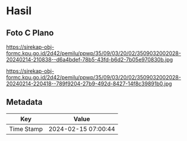 # Hasil

## Foto C Plano

https://sirekap-obj-formc.kpu.go.id/2d42/pemilu/ppwp/35/09/03/20/02/3509032002028-20240214-210838--d6a4bdef-78b5-43fd-b6d2-7b05e970830b.jpg

https://sirekap-obj-formc.kpu.go.id/2d42/pemilu/ppwp/35/09/03/20/02/3509032002028-20240214-220418--789f9204-27b9-492d-8427-14f8c39891b0.jpg


## Metadata

| Key        | Value               |
| ---------- | ------------------- |
| Time Stamp | 2024-02-15 07:00:44 |



